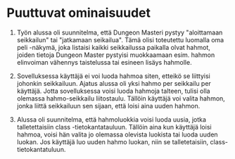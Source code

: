 # Puuttuvat ominaisuudet

1. Työn alussa oli suunnitelma, että Dungeon Masteri pystyy "aloittamaan seikkailun" tai "jatkamaan seikailua". Tämä olisi toteutettu luomalla oma peli -näkymä, joka listaisi kaikki seikkailussa paikalla olvat hahmot, joiden tietoja Dungeon Master pystyisi muokkaamaan esim. hahmon elinvoiman vähennys taistelussa tai esineen lisäys hahmolle.

2. Sovelluksessa käyttäjä ei voi luoda hahmoa siten, etteikö se liittyisi johonkin seikkailuun. Ajatus alussa oli yksi hahmo per seikkailu per käyttäjä. Jotta sovelluksessa voisi luoda hahmoja talteen, tulisi olla olemassa hahmo-seikkailu liitostaulu. Tällöin käyttäjä voi valita hahmon, jonka liittä seikkailuun sen sijaan, että loisi aina uuden hahmon.

3. Alussa oli suunnitelma, että hahmoluokkia voisi luoda uusia, jotka talletettaisiin class -tietokantatauluun. Tällöin aina kun käyttäjä loisi hahmoa, voisi hän valita jo olemassa olevista luokista tai luoda uuden luokan. Jos käyttäjä luo uuden hahmo luokan, niin se talletetaisiin, class- tietokantatuluun.